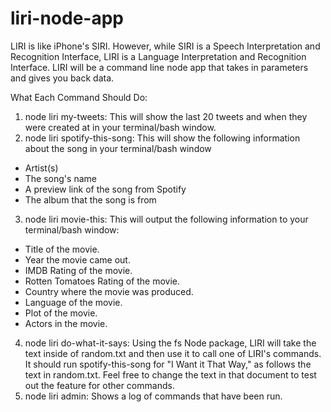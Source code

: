 # liri-node-app

LIRI is like iPhone's SIRI. However, while SIRI is a Speech Interpretation and Recognition Interface, LIRI is a Language Interpretation and Recognition Interface. LIRI will be a command line node app that takes in parameters and gives you back data.


What Each Command Should Do:
  1. node liri my-tweets: This will show the last 20 tweets and when they were created at in your terminal/bash window.
  2. node liri spotify-this-song: This will show the following information about the song in your terminal/bash window
   * Artist(s)
   * The song's name
   * A preview link of the song from Spotify
   * The album that the song is from
  3. node liri movie-this: This will output the following information to your terminal/bash window:
   * Title of the movie.
   * Year the movie came out.
   * IMDB Rating of the movie.
   * Rotten Tomatoes Rating of the movie.
   * Country where the movie was produced.
   * Language of the movie.
   * Plot of the movie.
   * Actors in the movie.
  4. node liri do-what-it-says: Using the fs Node package, LIRI will take the text inside of random.txt and then use it to call one of LIRI's commands. It should run spotify-this-song for "I Want it That Way," as follows the text in random.txt.
  Feel free to change the text in that document to test out the feature for other commands.
  5. node liri admin: Shows a log of commands that have been run.
  
